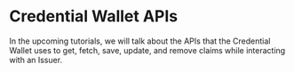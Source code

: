 # Credential Wallet APIs

In the upcoming tutorials, we will talk about the APIs that the Credential Wallet uses to get, fetch, save, update, and remove claims while interacting with an Issuer. 


 

 

